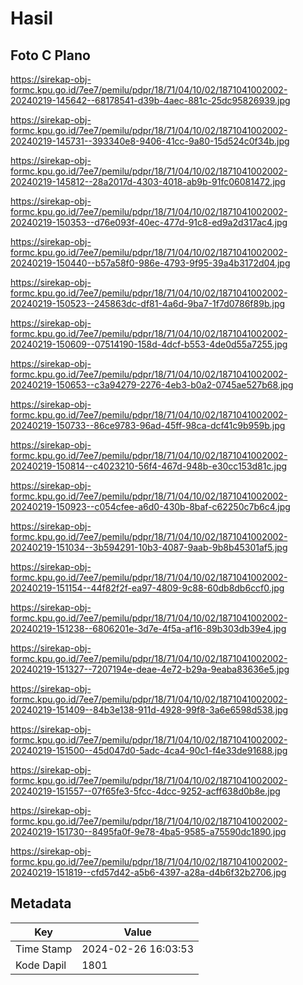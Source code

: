 # Hasil

## Foto C Plano

https://sirekap-obj-formc.kpu.go.id/7ee7/pemilu/pdpr/18/71/04/10/02/1871041002002-20240219-145642--68178541-d39b-4aec-881c-25dc95826939.jpg

https://sirekap-obj-formc.kpu.go.id/7ee7/pemilu/pdpr/18/71/04/10/02/1871041002002-20240219-145731--393340e8-9406-41cc-9a80-15d524c0f34b.jpg

https://sirekap-obj-formc.kpu.go.id/7ee7/pemilu/pdpr/18/71/04/10/02/1871041002002-20240219-145812--28a2017d-4303-4018-ab9b-91fc06081472.jpg

https://sirekap-obj-formc.kpu.go.id/7ee7/pemilu/pdpr/18/71/04/10/02/1871041002002-20240219-150353--d76e093f-40ec-477d-91c8-ed9a2d317ac4.jpg

https://sirekap-obj-formc.kpu.go.id/7ee7/pemilu/pdpr/18/71/04/10/02/1871041002002-20240219-150440--b57a58f0-986e-4793-9f95-39a4b3172d04.jpg

https://sirekap-obj-formc.kpu.go.id/7ee7/pemilu/pdpr/18/71/04/10/02/1871041002002-20240219-150523--245863dc-df81-4a6d-9ba7-1f7d0786f89b.jpg

https://sirekap-obj-formc.kpu.go.id/7ee7/pemilu/pdpr/18/71/04/10/02/1871041002002-20240219-150609--07514190-158d-4dcf-b553-4de0d55a7255.jpg

https://sirekap-obj-formc.kpu.go.id/7ee7/pemilu/pdpr/18/71/04/10/02/1871041002002-20240219-150653--c3a94279-2276-4eb3-b0a2-0745ae527b68.jpg

https://sirekap-obj-formc.kpu.go.id/7ee7/pemilu/pdpr/18/71/04/10/02/1871041002002-20240219-150733--86ce9783-96ad-45ff-98ca-dcf41c9b959b.jpg

https://sirekap-obj-formc.kpu.go.id/7ee7/pemilu/pdpr/18/71/04/10/02/1871041002002-20240219-150814--c4023210-56f4-467d-948b-e30cc153d81c.jpg

https://sirekap-obj-formc.kpu.go.id/7ee7/pemilu/pdpr/18/71/04/10/02/1871041002002-20240219-150923--c054cfee-a6d0-430b-8baf-c62250c7b6c4.jpg

https://sirekap-obj-formc.kpu.go.id/7ee7/pemilu/pdpr/18/71/04/10/02/1871041002002-20240219-151034--3b594291-10b3-4087-9aab-9b8b45301af5.jpg

https://sirekap-obj-formc.kpu.go.id/7ee7/pemilu/pdpr/18/71/04/10/02/1871041002002-20240219-151154--44f82f2f-ea97-4809-9c88-60db8db6ccf0.jpg

https://sirekap-obj-formc.kpu.go.id/7ee7/pemilu/pdpr/18/71/04/10/02/1871041002002-20240219-151238--6806201e-3d7e-4f5a-af16-89b303db39e4.jpg

https://sirekap-obj-formc.kpu.go.id/7ee7/pemilu/pdpr/18/71/04/10/02/1871041002002-20240219-151327--7207194e-deae-4e72-b29a-9eaba83636e5.jpg

https://sirekap-obj-formc.kpu.go.id/7ee7/pemilu/pdpr/18/71/04/10/02/1871041002002-20240219-151409--84b3e138-911d-4928-99f8-3a6e6598d538.jpg

https://sirekap-obj-formc.kpu.go.id/7ee7/pemilu/pdpr/18/71/04/10/02/1871041002002-20240219-151500--45d047d0-5adc-4ca4-90c1-f4e33de91688.jpg

https://sirekap-obj-formc.kpu.go.id/7ee7/pemilu/pdpr/18/71/04/10/02/1871041002002-20240219-151557--07f65fe3-5fcc-4dcc-9252-acff638d0b8e.jpg

https://sirekap-obj-formc.kpu.go.id/7ee7/pemilu/pdpr/18/71/04/10/02/1871041002002-20240219-151730--8495fa0f-9e78-4ba5-9585-a75590dc1890.jpg

https://sirekap-obj-formc.kpu.go.id/7ee7/pemilu/pdpr/18/71/04/10/02/1871041002002-20240219-151819--cfd57d42-a5b6-4397-a28a-d4b6f32b2706.jpg


## Metadata

| Key        | Value               |
| ---------- | ------------------- |
| Time Stamp | 2024-02-26 16:03:53 |
| Kode Dapil | 1801                |



